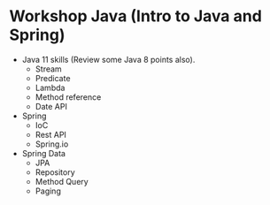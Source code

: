 # Workshop Java (Intro to Java and Spring)




* Java 11 skills (Review some Java 8 points also).
  * Stream
  * Predicate
  * Lambda
  * Method reference
  * Date API
* Spring
  * IoC
  * Rest API
  * Spring.io
* Spring Data
  * JPA
  * Repository
  * Method Query
  * Paging